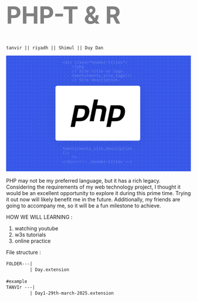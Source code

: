 <h1 style="color:gray; font-size:4rem">
PHP-T & R
</h1>

```
tanvir || riyadh || Shimul || Duy Dan
```

![Riyad](./php.webp)

PHP may not be my preferred language, but it has a rich legacy. Considering the requirements of my web technology project, I thought it would be an excellent opportunity to explore it during this prime time. Trying it out now will likely benefit me in the future. Additionally, my friends are going to accompany me, so it will be a fun milestone to achieve.

 
 HOW WE WILL LEARNING :
 1. watching youtube 
 2. w3s tutorials 
 3. online practice

 File structure : 
 <br>
 ```
 FOLDER---|
          | Day.extension 

#example
TANVIr ---|
          | Day1-29th-march-2025.extension 
```
